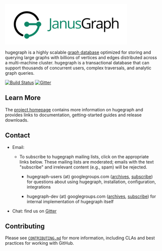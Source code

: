 ![hugegraph logo](hugegraph.png)

hugegraph is a highly scalable [graph database](http://en.wikipedia.org/wiki/Graph_database) optimized for storing and querying large graphs with billions of vertices and edges distributed across a multi-machine cluster. hugegraph is a transactional database that can support thousands of concurrent users, complex traversals, and analytic graph queries.

[![Build Status](https://travis-ci.org/hugegraph/hugegraph.svg?branch=master)](https://travis-ci.org/hugegraph/hugegraph)
[![Gitter](https://img.shields.io/gitter/room/hugegraph/hugegraph.svg)](https://gitter.im/hugegraph/hugegraph)

## Learn More

The [project homepage](http://hugegraph.org) contains more information on hugegraph and provides links to documentation, getting-started guides and release downloads.

## Contact

* Email:

  * To subscribe to hugegraph mailing lists, click on the appropriate links
    below. These mailing lists are moderated; emails with the text "subscribe"
    and irrelevant content (e.g., spam) will be rejected.

    * hugegraph-users (at) googlegroups.com
      ([archives](https://groups.google.com/group/hugegraph-users),
       [subscribe](https://groups.google.com/forum/#!forum/hugegraph-users/join))
      for questions about using hugegraph, installation, configuration, integrations

    * hugegraph-dev (at) googlegroups.com
      ([archives](https://groups.google.com/group/hugegraph-dev),
       [subscribe](https://groups.google.com/forum/#!forum/hugegraph-dev/join))
      for internal implementation of hugegraph itself

* Chat: find us on [Gitter](https://gitter.im/hugegraph/hugegraph)

## Contributing

Please see [`CONTRIBUTING.md`](CONTRIBUTING.md) for more information, including
CLAs and best practices for working with GitHub.
